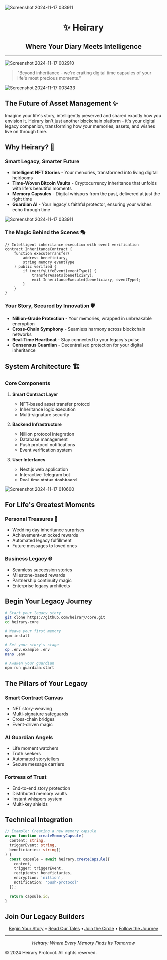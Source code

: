 ![Screenshot 2024-11-17 033911](https://github.com/user-attachments/assets/62661a2e-3d8a-4ab0-9e75-450df723b87e)<p align="center">
  <h1 align="center">✨ Heirary</h1>
  <h2 align="center">Where Your Diary Meets Intelligence</h2>
</p>

---
![Screenshot 2024-11-17 002910](https://github.com/user-attachments/assets/beb4e914-5563-4644-bcc9-544e37aa47b2)

> "Beyond inheritance - we're crafting digital time capsules of your life's most precious moments."

![Screenshot 2024-11-17 003433](https://github.com/user-attachments/assets/158d6679-eb8e-44da-9da1-7da750481827)


## The Future of Asset Management ✨

Imagine your life's story, intelligently preserved and shared exactly how you envision it. Heirary isn't just another blockchain platform - it's your digital legacy companion, transforming how your memories, assets, and wishes live on through time.

## Why Heirary? 🌟

### Smart Legacy, Smarter Future
- **Intelligent NFT Stories** - Your memories, transformed into living digital heirlooms
- **Time-Woven Bitcoin Vaults** - Cryptocurrency inheritance that unfolds with life's beautiful moments
- **Memory Capsules** - Digital whispers from the past, delivered at just the right time
- **Guardian AI** - Your legacy's faithful protector, ensuring your wishes echo through time

![Screenshot 2024-11-17 033911](https://github.com/user-attachments/assets/7b544cd2-5829-462e-8b0b-fb0c4cab1fa9)


### The Magic Behind the Scenes 🎭
```solidity
// Intelligent inheritance execution with event verification
contract InheritanceContract {
    function executeTransfer(
        address beneficiary, 
        string memory eventType
    ) public verified {
        if (verifyLifeEvent(eventType)) {
            transferAssets(beneficiary);
            emit InheritanceExecuted(beneficiary, eventType);
        }
    }
}
```

### Your Story, Secured by Innovation 🛡️
- **Nillion-Grade Protection** - Your memories, wrapped in unbreakable encryption
- **Cross-Chain Symphony** - Seamless harmony across blockchain networks
- **Real-Time Heartbeat** - Stay connected to your legacy's pulse
- **Consensus Guardian** - Decentralized protection for your digital inheritance

## System Architecture 🏗

### Core Components
1. **Smart Contract Layer**
   - NFT-based asset transfer protocol
   - Inheritance logic execution
   - Multi-signature security

2. **Backend Infrastructure**
   - Nillion protocol integration
   - Database management
   - Push protocol notifications
   - Event verification system

3. **User Interfaces**
   - Next.js web application
   - Interactive Telegram bot
   - Real-time status dashboard

![Screenshot 2024-11-17 010600](https://github.com/user-attachments/assets/51122b66-1e3d-4f09-ba5b-a86179127483)

## For Life's Greatest Moments

### Personal Treasures 💝
- Wedding day inheritance surprises
- Achievement-unlocked rewards
- Automated legacy fulfillment
- Future messages to loved ones

### Business Legacy 🌐
- Seamless succession stories
- Milestone-based rewards
- Partnership continuity magic
- Enterprise legacy architects

## Begin Your Legacy Journey

```bash
# Start your legacy story
git clone https://github.com/heirary/core.git
cd heirary-core

# Weave your first memory
npm install

# Set your story's stage
cp .env.example .env
nano .env

# Awaken your guardian
npm run guardian:start
```

## The Pillars of Your Legacy

### Smart Contract Canvas
- NFT story-weaving
- Multi-signature safeguards
- Cross-chain bridges
- Event-driven magic

### AI Guardian Angels
- Life moment watchers
- Truth seekers
- Automated storytellers
- Secure message carriers

### Fortress of Trust
- End-to-end story protection
- Distributed memory vaults
- Instant whispers system
- Multi-key shields

## Technical Integration

```typescript
// Example: Creating a new memory capsule
async function createMemoryCapsule(
  content: string,
  triggerEvent: string,
  beneficiaries: string[]
) {
  const capsule = await heirary.createCapsule({
    content,
    trigger: triggerEvent,
    recipients: beneficiaries,
    encryption: 'nillion',
    notification: 'push-protocol'
  });
  
  return capsule.id;
}
```

## Join Our Legacy Builders

<div align="center">

[Begin Your Story](https://heirary.xyz) • [Read Our Tales](https://docs.heirary.xyz) • [Join the Circle](https://discord.gg/heirary) • [Follow the Journey](https://twitter.com/HeiraryProtocol)

---

*Heirary: Where Every Memory Finds Its Tomorrow*

</div>

© 2024 Heirary Protocol. All rights reserved.
